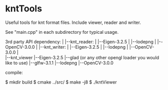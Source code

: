 # kntTools

Useful tools for knt format files. Include viewer, reader and writer.

See "main.cpp" in each subdirectory for typical usage.

3rd party API dependency:
 |
 |--knt_reader:
 |   |--Eigen-3.2.5
 |   |--lodepng
 |   |--OpenCV-3.0.0
 |
 |--knt_writer:
 |   |--Eigen-3.2.5
 |   |--lodepng
 |   |--OpenCV-3.0.0
 |	
 |--knt_viewer
     |--Eigen-3.2.5
     |--glad (or any other opengl loader you would like to use)
     |--glfw-3.1.1
     |--lodepng
     |--OpenCV-3.0.0
     
     
compile:

$ mkdir build
$ cmake ../src/
$ make -j8
$ ./kntViewer <filePath>

